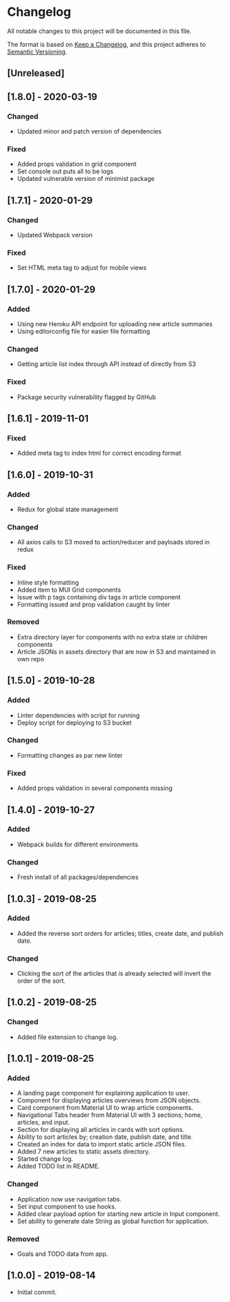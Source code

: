 # Changelog
All notable changes to this project will be documented in this file.

The format is based on [Keep a Changelog](https://keepachangelog.com/en/1.0.0/),
and this project adheres to [Semantic Versioning](https://semver.org/spec/v2.0.0.html).

## [Unreleased]

## [1.8.0] - 2020-03-19
### Changed
- Updated minor and patch version of dependencies

### Fixed
- Added props validation in grid component
- Set console out puts all to be logs
- Updated vulnerable version of minimist package

## [1.7.1] - 2020-01-29
### Changed
- Updated Webpack version

### Fixed
- Set HTML meta tag to adjust for mobile views

## [1.7.0] - 2020-01-29
### Added
- Using new Heroku API endpoint for uploading new article summaries
- Using editorconfig file for easier file formatting

### Changed
- Getting article list index through API instead of directly from S3

### Fixed
- Package security vulnerability flagged by GitHub

## [1.6.1] - 2019-11-01
### Fixed
- Added meta tag to index html for correct encoding format

## [1.6.0] - 2019-10-31
### Added
- Redux for global state management

### Changed
- All axios calls to S3 moved to action/reducer and payloads stored in redux

### Fixed
- Inline style formatting
- Added item to MUI Grid components
- Issue with p tags containing div tags in article component
- Formatting issued and prop validation caught by linter

### Removed
- Extra directory layer for components with no extra state or children components
- Article JSONs in assets directory that are now in S3 and maintained in own repo

## [1.5.0] - 2019-10-28
### Added
- Linter dependencies with script for running
- Deploy script for deploying to S3 bucket

### Changed
- Formatting changes as par new linter

### Fixed
- Added props validation in several components missing

## [1.4.0] - 2019-10-27
### Added
- Webpack builds for different environments

### Changed
- Fresh install of all packages/dependencies

## [1.0.3] - 2019-08-25
### Added
- Added the reverse sort orders for articles; titles, create date, and publish date.

### Changed
- Clicking the sort of the articles that is already selected will invert the order of the sort.

## [1.0.2] - 2019-08-25
### Changed
- Added file extension to change log.

## [1.0.1] - 2019-08-25
### Added
- A landing page component for explaining application to user.
- Component for displaying articles overviews from JSON objects.
- Card component from Material UI to wrap article components.
- Navigational Tabs header from Material UI with 3 sections; home, articles, and input.
- Section for displaying all articles in cards with sort options.
- Ability to sort articles by; creation date, publish date, and title.
- Created an index for data to import static article JSON files.
- Added 7 new articles to static assets directory.
- Started change log.
- Added TODO list in README.

### Changed
- Application now use navigation tabs.
- Set input component to use hooks.
- Added clear payload option for starting new article in Input component.
- Set ability to generate date String as global function for application.

### Removed
- Goals and TODO data from app.

## [1.0.0] - 2019-08-14
- Initial commit.
